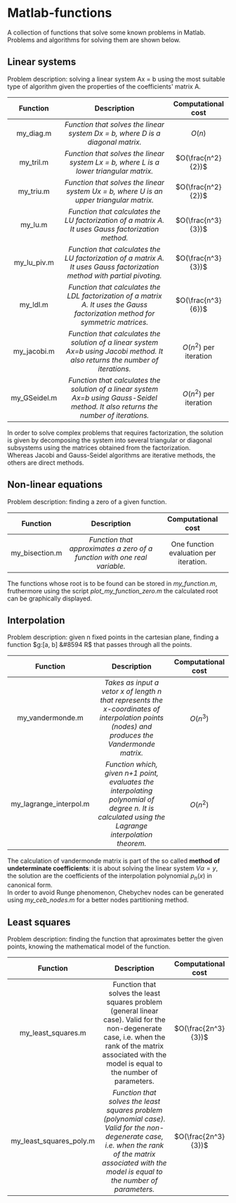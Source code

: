 # Matlab-functions
A collection of functions that solve some known problems in Matlab.  
Problems and algorithms for solving them are shown below.

## Linear systems
Problem description: solving a linear system Ax = b using the most suitable type of algorithm given the properties of the coefficients' matrix A.  

| **Function** |                                                            **Description**                                                           | **Computational cost** |
|:------------:|:------------------------------------------------------------------------------------------------------------------------------------:|:----------------------:|
|   my_diag.m  | _Function that solves the linear system Dx = b, where D is a diagonal matrix._                                                       |         $O(n)$         |
|   my_tril.m  | _Function that solves the linear system Lx = b, where L is a lower triangular matrix._                                               |   $O(\frac{n^2}{2})$   |
|   my_triu.m  | _Function that solves the linear system Ux = b, where U is an upper triangular matrix._                                              |   $O(\frac{n^2}{2})$   |
|    my_lu.m   | _Function that calculates the LU factorization of a matrix A. It uses Gauss factorization method._                                   |   $O(\frac{n^3}{3})$   |
|  my_lu_piv.m | _Function that calculates the LU factorization of a matrix A. It uses Gauss factorization method with partial pivoting._             |   $O(\frac{n^3}{3})$   |
|   my_ldl.m   | _Function that calculates the LDL factorization of a matrix A. It uses the Gauss factorization method for symmetric matrices._       |   $O(\frac{n^3}{6})$   |
|  my_jacobi.m | _Function that calculates the solution of a linear system Ax=b using Jacobi method. It also returns the number of iterations._       | $O(n^2)$ per iteration |
| my_GSeidel.m | _Function that calculates the solution of a linear system Ax=b using Gauss-Seidel method. It also returns the number of iterations._ | $O(n^2)$ per iteration |

In order to solve complex problems that requires factorization, the solution is given by decomposing the system into several triangular or diagonal subsystems using the matrices obtained from the factorization.  
Whereas Jacobi and Gauss-Seidel algorithms are iterative methods, the others are direct methods.  

## Non-linear equations
Problem description: finding a zero of a given function.  

|  **Function**  |                              **Description**                              |         **Computational cost**         |
|:--------------:|:-------------------------------------------------------------------------:|:--------------------------------------:|
| my_bisection.m | _Function that approximates a zero of a function with one real variable._ | One function evaluation per iteration. |

The functions whose root is to be found can be stored in *my_function.m*, fruthermore using the script *plot_my_function_zero.m* the calculated root can be graphically displayed.  

## Interpolation
Problem description: given n fixed points in the cartesian plane, finding a function $g:[a, b] &#8594 R$ that passes through all the points.  

|      **Function**      |                                                                      **Description**                                                                      | **Computational cost** |
|:----------------------:|:---------------------------------------------------------------------------------------------------------------------------------------------------------:|:----------------------:|
|    my_vandermonde.m    | _Takes as input a vetor x of length n that represents the x-coordinates of interpolation points (nodes) and produces the Vandermonde matrix._             |        $O(n^3)$        |
| my_lagrange_interpol.m | _Function which, given n+1 point, evaluates the interpolating polynomial of degree n. It is calculated using the Lagrange interpolation theorem._ |        $O(n^2)$        |

The calculation of vandermonde matrix is part of the so called **method of undeterminate coefficients**: it is about solving the linear system $V \alpha = y$, the solution are the coefficients of the interpolation polynomial $p_n(x)$ in canonical form.  
In order to avoid Runge phenomenon, Chebychev nodes can be generated using *my_ceb_nodes.m* for a better nodes partitioning method.  

## Least squares
Problem description: finding the function that aproximates better the given points, knowing the mathematical model of the function.

|       **Function**      |                                                                                                    **Description**                                                                                                    | **Computational cost** |
|:-----------------------:|:---------------------------------------------------------------------------------------------------------------------------------------------------------------------------------------------------------------------:|:----------------------:|
|    my_least_squares.m   | Function that solves the least squares problem (general linear case). Valid for the non-degenerate case, i.e. when the rank of the matrix associated with the model is equal to the number of parameters. |   $O(\frac{2n^3}{3})$  |
| my_least_squares_poly.m | _Function that solves the least squares problem (polynomial case). Valid for the non-degenerate case, i.e. when the rank of the matrix associated with the model is equal to the number of parameters._               |   $O(\frac{2n^3}{3})$  |
